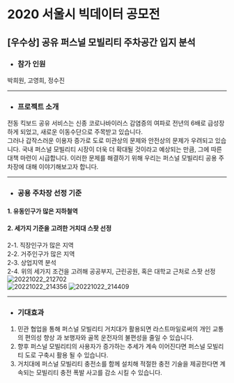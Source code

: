 # 2020 서울시 빅데이터 공모전 
## [우수상] 공유 퍼스널 모빌리티 주차공간 입지 분석  

* ### 참가 인원  
박희원, 고영희, 정수진  

****  


* ### 프로젝트 소개  
전동 킥보드 공유 서비스는 신종 코로나바이러스 감염증의 여파로 전년의 6배로 급성장 하게 되었고, 새로운 이동수단으로 주목받고 있습니다.   
그러나 갑작스러운 이용자 증가로 도로 미관상의 문제와 안전상의 문제가 우려되고 있습니다. 국내 퍼스널 모빌리티 시장이 더욱 더 확대될 것이라고 예상되는 만큼, 그에 따른 대책 마련이 시급합니다. 이러한 문제를 해결하기 위해 우리는 퍼스널 모빌리티 공용 주차장에 대해 이야기해보고자 합니다.

****  

* ### 공용 주차장 선정 기준
#### 1. 유동인구가 많은 지하철역
#### 2. 세가지 기준을 고려한 거치대 스팟 선정
 2-1. 직장인구가 많은 지역  
 2-2. 거주인구가 많은 지역  
 2-3. 상업지역 분석  
 2-4. 위의 세가지 조건을 고려해 공공부지, 근린공원, 혹은 대학교 근처로 스팟 선정
![20221022_212702](https://user-images.githubusercontent.com/55778040/197338883-3480f4a9-6d2f-4f19-b8b1-f1441349f82c.png)  
![20221022_214356](https://user-images.githubusercontent.com/55778040/197339498-fa4949ba-f64d-4af9-bdd7-04a68b57954d.png)
![20221022_214409](https://user-images.githubusercontent.com/55778040/197339518-a023491b-07fd-4af2-a6ab-39ba9667ca9f.png)


****  

* ### 기대효과
 1. 민관 협업을 통해 퍼스널 모빌리티 거치대가 활용되면 라스트마일로써의 개인 교통의 편의성 향상 과 보행자와 골목 운전자의 불편성을 줄일 수 있습니다.  
 2. 향후 퍼스널 모빌리티의 사용자가 증가하는 추세가 계속 이어진다면 퍼스널 모빌리티 도로 구축시 활용 될 수 있습니다.  
 3. 거치대에 퍼스널 모빌리티 충전소를 함께 설치해 적절한 충전 기술을 제공한다면 계속되는 모빌리티 충전 폭발 사고를 감소 시킬 수 있습니다.
